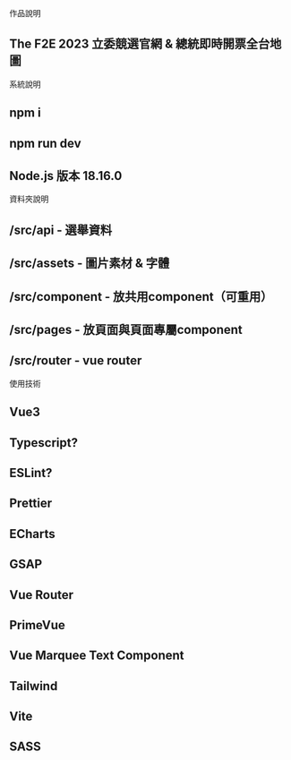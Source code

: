 作品說明
## The F2E 2023 立委競選官網 & 總統即時開票全台地圖

系統說明
## npm i
## npm run dev

## Node.js 版本 18.16.0

資料夾說明
## /src/api - 選舉資料
## /src/assets - 圖片素材 & 字體
## /src/component - 放共用component（可重用）
## /src/pages - 放頁面與頁面專屬component
## /src/router - vue router

使用技術
## Vue3 
## Typescript?
## ESLint?
## Prettier
## ECharts
## GSAP
## Vue Router
## PrimeVue
## Vue Marquee Text Component
## Tailwind
## Vite
## SASS
